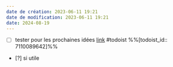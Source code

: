 ```yaml
---
date de création: 2023-06-11 19:21
date de modification: 2023-06-11 19:21
date: 2024-08-19
---
```

- [ ] tester pour les prochaines idées [link](https://todoist.com/showTask?id=7110089642) #todoist %%[todoist_id:: 7110089642]%%
- [?] si utile 